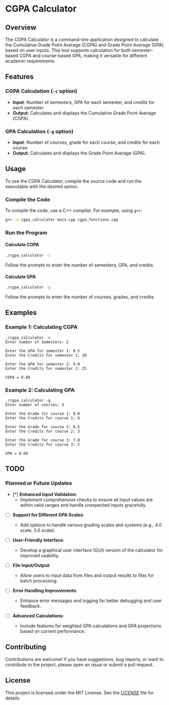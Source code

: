 # CGPA Calculator

## Overview

The CGPA Calculator is a command-line application designed to calculate the Cumulative Grade Point Average (CGPA) and Grade Point Average (GPA) based on user inputs. This tool supports calculation for both semester-based CGPA and course-based GPA, making it versatile for different academic requirements.

## Features

### CGPA Calculation (`-c` option)
- **Input**: Number of semesters, GPA for each semester, and credits for each semester.
- **Output**: Calculates and displays the Cumulative Grade Point Average (CGPA).

### GPA Calculation (`-g` option)
- **Input**: Number of courses, grade for each course, and credits for each course.
- **Output**: Calculates and displays the Grade Point Average (GPA).

## Usage

To use the CGPA Calculator, compile the source code and run the executable with the desired option.

### Compile the Code
To compile the code, use a C++ compiler. For example, using `g++`:

```sh
g++ -o cgpa_calculator main.cpp cgpa_functions.cpp
```

### Run the Program

#### Calculate CGPA
```sh
./cgpa_calculator -c
```
Follow the prompts to enter the number of semesters, GPA, and credits.

#### Calculate GPA
```sh
./cgpa_calculator -g
```
Follow the prompts to enter the number of courses, grades, and credits.

## Examples

### Example 1: Calculating CGPA
```
./cgpa_calculator -c
Enter number of Semesters: 2

Enter the GPA for semester 1: 8.5
Enter the Credits for semester 1: 20

Enter the GPA for semester 2: 9.0
Enter the Credits for semester 2: 25

CGPA = 8.80
```

### Example 2: Calculating GPA
```
./cgpa_calculator -g
Enter number of courses: 3

Enter the Grade for course 1: 9.0
Enter the Credits for course 1: 4

Enter the Grade for course 2: 8.5
Enter the Credits for course 2: 3

Enter the Grade for course 3: 7.0
Enter the Credits for course 3: 2

GPA = 8.60
```

## TODO

### Planned or Future Updates
- [*] **Enhanced Input Validation**:
   - Implement comprehensive checks to ensure all input values are within valid ranges and handle unexpected inputs gracefully.

- [ ] **Support for Different GPA Scales**:
   - Add options to handle various grading scales and systems (e.g., 4.0 scale, 5.0 scale).

- [ ] **User-Friendly Interface**:
   - Develop a graphical user interface (GUI) version of the calculator for improved usability.

- [ ] **File Input/Output**:
   - Allow users to input data from files and output results to files for batch processing.

- [ ] **Error Handling Improvements**:
   - Enhance error messages and logging for better debugging and user feedback.

- [ ] **Advanced Calculations**:
   - Include features for weighted GPA calculations and GPA projections based on current performance.

## Contributing

Contributions are welcome! If you have suggestions, bug reports, or want to contribute to the project, please open an issue or submit a pull request.

## License

This project is licensed under the MIT License. See the [LICENSE](./LICENSE) file for details.
